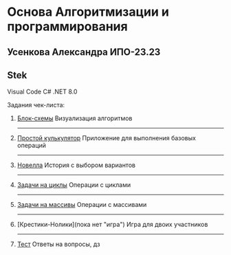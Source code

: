 # Основа Алгоритмизации и программирования

## Усенкова Александра ИПО-23.23

## Stek
Visual Code
C#
.NET 8.0

Задания чек-листа:

1. [Блок-схемы](https://github.com/ammeac/Osnova-Alg/blob/main/Math%20scheme "ссылка на гугл документ")
 Визуализация алгоритмов
   ___
2. [Простой кулькулятор](https://github.com/ammeac/Osnova-Alg/blob/main/Calculate%20easy "код калькуляьора")
Приложение для выполнения базовых операций
    ___
3. [Новелла](https://github.com/ammeac/Osnova-Alg/blob/main/Novell "в 5 шагов")
История с выбором вариантов
   ___
4. [Задачи на циклы](https://github.com/ammeac/Osnova-Alg/blob/main/while's "Задачи на циклы")
Операции с циклами
    ___
5. [Задачи на массивы](https://github.com/ammeac/Osnova-Alg/blob/main/array "Задачи на массивы")
Операции с массивами
    ___
6. [Крестики-Нолики](пока нет "игра")
Игра для двоих участников
    ___
7. [Тест](https://github.com/ammeac/Osnova-Alg/blob/main/Test "ответы на тест")
   Ответы на вопросы, дз
